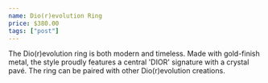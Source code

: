 ```yaml
---
name: Dio(r)evolution Ring
price: $380.00
tags: ["post"]
---
```


The Dio(r)evolution ring is both modern and timeless. Made with gold-finish metal, the style proudly features a central 'DIOR' signature with a crystal pavé. The ring can be paired with other Dio(r)evolution creations.
